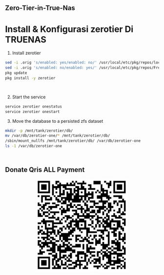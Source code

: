 ## Zero-Tier-in-True-Nas

# Install & Konfigurasi zerotier Di TRUENAS

1. Install zerotier
```bash
sed -i .orig 's/enabled: yes/enabled: no/' /usr/local/etc/pkg/repos/local.conf
sed -i .orig 's/enabled: no/enabled: yes/' /usr/local/etc/pkg/repos/FreeBSD.conf
pkg update
pkg install -y zerotier
```
</br>

2. Start the service
```bash
service zerotier onestatus
service zerotier onestart
```

3. Move the database to a persisted zfs dataset
```bash
mkdir -p /mnt/tank/zerotier/db/
mv /var/db/zerotier-one/* /mnt/tank/zerotier/db/
/sbin/mount_nullfs /mnt/tank/zerotier/db/ /var/db/zerotier-one
ls -1 /var/db/zerotier-one
```

```bash
```

```bash
```


## Donate Qris ALL Payment
<p align="center">
<img src="https://github.com/arthasa28/Cyberior_MD-BOT/blob/master/pp%20Qris%20Artha.jpg?raw=true" alt="CYBERIR-MD" width="300"/>
